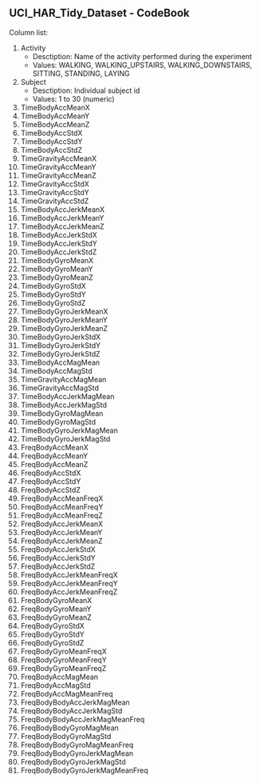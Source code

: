 
## UCI_HAR_Tidy_Dataset - CodeBook


Column list:

 1. Activity
    - Desctiption: Name of the activity performed during the experiment
    - Values: WALKING, WALKING_UPSTAIRS, WALKING_DOWNSTAIRS, SITTING, STANDING, LAYING
 2. Subject
    - Desctiption: Individual subject id
    - Values: 1 to 30 (numeric)
 3. TimeBodyAccMeanX               
 4. TimeBodyAccMeanY               
 5. TimeBodyAccMeanZ               
 6. TimeBodyAccStdX                
 7. TimeBodyAccStdY                
 8. TimeBodyAccStdZ                
 9. TimeGravityAccMeanX            
10. TimeGravityAccMeanY            
11. TimeGravityAccMeanZ            
12. TimeGravityAccStdX             
13. TimeGravityAccStdY             
14. TimeGravityAccStdZ             
15. TimeBodyAccJerkMeanX           
16. TimeBodyAccJerkMeanY           
17. TimeBodyAccJerkMeanZ           
18. TimeBodyAccJerkStdX            
19. TimeBodyAccJerkStdY            
20. TimeBodyAccJerkStdZ            
21. TimeBodyGyroMeanX              
22. TimeBodyGyroMeanY              
23. TimeBodyGyroMeanZ              
24. TimeBodyGyroStdX               
25. TimeBodyGyroStdY               
26. TimeBodyGyroStdZ               
27. TimeBodyGyroJerkMeanX          
28. TimeBodyGyroJerkMeanY          
29. TimeBodyGyroJerkMeanZ          
30. TimeBodyGyroJerkStdX           
31. TimeBodyGyroJerkStdY           
32. TimeBodyGyroJerkStdZ           
33. TimeBodyAccMagMean             
34. TimeBodyAccMagStd              
35. TimeGravityAccMagMean          
36. TimeGravityAccMagStd           
37. TimeBodyAccJerkMagMean         
38. TimeBodyAccJerkMagStd          
39. TimeBodyGyroMagMean            
40. TimeBodyGyroMagStd             
41. TimeBodyGyroJerkMagMean        
42. TimeBodyGyroJerkMagStd         
43. FreqBodyAccMeanX               
44. FreqBodyAccMeanY               
45. FreqBodyAccMeanZ               
46. FreqBodyAccStdX                
47. FreqBodyAccStdY                
48. FreqBodyAccStdZ                
49. FreqBodyAccMeanFreqX           
50. FreqBodyAccMeanFreqY           
51. FreqBodyAccMeanFreqZ           
52. FreqBodyAccJerkMeanX           
53. FreqBodyAccJerkMeanY           
54. FreqBodyAccJerkMeanZ           
55. FreqBodyAccJerkStdX            
56. FreqBodyAccJerkStdY            
57. FreqBodyAccJerkStdZ            
58. FreqBodyAccJerkMeanFreqX       
59. FreqBodyAccJerkMeanFreqY       
60. FreqBodyAccJerkMeanFreqZ       
61. FreqBodyGyroMeanX              
62. FreqBodyGyroMeanY              
63. FreqBodyGyroMeanZ              
64. FreqBodyGyroStdX               
65. FreqBodyGyroStdY               
66. FreqBodyGyroStdZ               
67. FreqBodyGyroMeanFreqX          
68. FreqBodyGyroMeanFreqY          
69. FreqBodyGyroMeanFreqZ          
70. FreqBodyAccMagMean             
71. FreqBodyAccMagStd              
72. FreqBodyAccMagMeanFreq         
73. FreqBodyBodyAccJerkMagMean     
74. FreqBodyBodyAccJerkMagStd      
75. FreqBodyBodyAccJerkMagMeanFreq 
76. FreqBodyBodyGyroMagMean        
77. FreqBodyBodyGyroMagStd         
78. FreqBodyBodyGyroMagMeanFreq    
79. FreqBodyBodyGyroJerkMagMean    
80. FreqBodyBodyGyroJerkMagStd     
81. FreqBodyBodyGyroJerkMagMeanFreq
